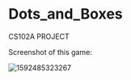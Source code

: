# Dots_and_Boxes
CS102A PROJECT

Screenshot of this game:

![1592485323267](C:\Users\dell\AppData\Roaming\Typora\typora-user-images\1592485323267.png)
